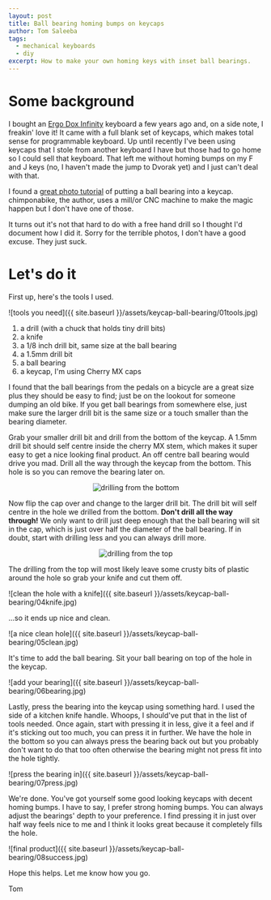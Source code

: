 ```yaml
---
layout: post
title: Ball bearing homing bumps on keycaps
author: Tom Saleeba
tags:
  - mechanical keyboards
  - diy
excerpt: How to make your own homing keys with inset ball bearings.
---
```

# Some background
I bought an [Ergo Dox Infinity](https://input.club/devices/infinity-ergodox/) keyboard a few years ago and, on a side note, I freakin' love it! It came with a full blank set of keycaps, which makes total sense for programmable keyboard. Up until recently I've been using keycaps that I stole from another keyboard I have but those had to go home so I could sell that keyboard. That left me without homing bumps on my F and J keys (no, I haven't made the jump to Dvorak yet) and I just can't deal with that.

I found a [great photo tutorial](https://imgur.com/gallery/qMgWr) of putting a ball bearing into a keycap. chimponabike, the author, uses a mill/or CNC machine to make the magic happen but I don't have one of those.

It turns out it's not that hard to do with a free hand drill so I thought I'd document how I did it. Sorry for the terrible photos, I don't have a good excuse. They just suck.

# Let's do it
First up, here's the tools I used.

![tools you need]({{ site.baseurl }}/assets/keycap-ball-bearing/01tools.jpg)

 1. a drill (with a chuck that holds tiny drill bits)
 1. a knife
 1. a 1/8 inch drill bit, same size at the ball bearing
 1. a 1.5mm drill bit
 1. a ball bearing
 1. a keycap, I'm using Cherry MX caps

I found that the ball bearings from the pedals on a bicycle are a great size plus they should be easy to find; just be on the lookout for someone dumping an old bike. If you get ball bearings from somewhere else, just make sure the larger drill bit is the same size or a touch smaller than the bearing diameter.

Grab your smaller drill bit and drill from the bottom of the keycap. A 1.5mm drill bit should self centre inside the cherry MX stem, which makes it super easy to get a nice looking final product. An off centre ball bearing would drive you mad. Drill all the way through the keycap from the bottom. This hole is so you can remove the bearing later on.

<div style="text-align:center">
  <img src="{{ site.baseurl }}/assets/keycap-ball-bearing/02bottom-drill.jpg" alt="drilling from the bottom" />
</div>

Now flip the cap over and change to the larger drill bit. The drill bit will self centre in the hole we drilled from the bottom. **Don't drill all the way through!** We only want to drill just deep enough that the ball bearing will sit in the cap, which is just over half the diameter of the ball bearing. If in doubt, start with drilling less and you can always drill more.

<div style="text-align:center">
  <img src="{{ site.baseurl }}/assets/keycap-ball-bearing/03top-drill.jpg" alt="drilling from the top" />
</div>

The drilling from the top will most likely leave some crusty bits of plastic around the hole so grab your knife and cut them off.

![clean the hole with a knife]({{ site.baseurl }}/assets/keycap-ball-bearing/04knife.jpg)

...so it ends up nice and clean.

![a nice clean hole]({{ site.baseurl }}/assets/keycap-ball-bearing/05clean.jpg)

It's time to add the ball bearing. Sit your ball bearing on top of the hole in the keycap.

![add your bearing]({{ site.baseurl }}/assets/keycap-ball-bearing/06bearing.jpg)

Lastly, press the bearing into the keycap using something hard. I used the side of a kitchen knife handle. Whoops, I should've put that in the list of tools needed. Once again, start with pressing it in less, give it a feel and if it's sticking out too much, you can press it in further. We have the hole in the bottom so you can always press the bearing back out but you probably don't want to do that too often otherwise the bearing might not press fit into the hole tightly.

![press the bearing in]({{ site.baseurl }}/assets/keycap-ball-bearing/07press.jpg)

We're done. You've got yourself some good looking keycaps with decent homing bumps. I have to say, I prefer strong homing bumps. You can always adjust the bearings' depth to your preference. I find pressing it in just over half way feels nice to me and I think it looks great because it completely fills the hole.

![final product]({{ site.baseurl }}/assets/keycap-ball-bearing/08success.jpg)

Hope this helps. Let me know how you go.

Tom